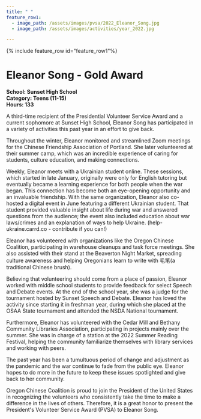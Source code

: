 ```yaml
---
title: " "
feature_row1:
  - image_path: /assets/images/pvsa/2022_Eleanor_Song.jpg
  - image_path: /assets/images/activities/year_2022.jpg

---
```


{% include feature_row id="feature_row1"%}

# Eleanor Song - Gold Award

**School: Sunset High School**  
**Category: Teens (11-15)**  
**Hours: 133**  

A third-time recipient of the Presidential Volunteer Service Award and a current sophomore at Sunset High School, Eleanor Song has participated in a variety of activities this past year in an effort to give back.

Throughout the winter, Eleanor monitored and streamlined Zoom meetings for the Chinese Friendship Association of Portland. She later volunteered at their summer camp, which was an incredible experience of caring for students, culture education, and making connections.

Weekly, Eleanor meets with a Ukrainian student online. These sessions, which started in late January, originally were only for English tutoring but eventually became a learning experience for both people when the war began. This connection has become both an eye-opening opportunity and an invaluable friendship. With the same organization, Eleanor also co-hosted a digital event in June featuring a different Ukrainian student. That student provided valuable insight about life during war and answered questions from the audience; the event also included education about war laws/crimes and an explanation of ways to help Ukraine. (help-ukraine.carrd.co - contribute if you can!)

Eleanor has volunteered with organizations like the Oregon Chinese Coalition, participating in warehouse cleanups and task force meetings. She also assisted with their stand at the Beaverton Night Market, spreading culture awareness and helping Oregonians learn to write with 毛笔(a traditional Chinese brush).

Believing that volunteering should come from a place of passion, Eleanor worked with middle school students to provide feedback for select Speech and Debate events. At the end of the school year, she was a judge for the tournament hosted by Sunset Speech and Debate. Eleanor has loved the activity since starting it in freshman year, during which she placed at the OSAA State tournament and attended the NSDA National tournament.

Furthermore, Eleanor has volunteered with the Cedar Mill and Bethany Community Libraries Association, participating in projects mainly over the summer. She was in charge of a station at the 2022 Summer Reading Festival, helping the community familiarize themselves with library services and working with peers.

The past year has been a tumultuous period of change and adjustment as the pandemic and the war continue to fade from the public eye. Eleanor hopes to do more in the future to keep these issues spotlighted and give back to her community.

Oregon Chinese Coalition is proud to join the President of the United States in recognizing the volunteers who consistently take the time to make a difference in the lives of others. Therefore, it is a great honor to present the President's Volunteer Service Award (PVSA) to Eleanor Song.
